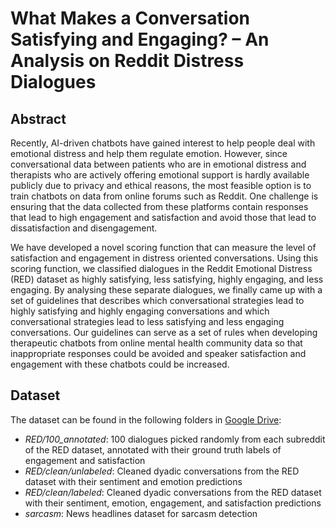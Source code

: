 # What Makes a Conversation Satisfying and Engaging? – An Analysis on Reddit Distress Dialogues

## Abstract
Recently, AI-driven chatbots have gained interest to help people deal with emotional distress and help them regulate emotion. However, since conversational data between patients who are in emotional distress and therapists who are actively offering emotional support is hardly available publicly due to privacy and ethical reasons, the most feasible option is to train chatbots on data from online forums such as Reddit. One challenge is ensuring that the data collected from these platforms contain responses that lead to high engagement and satisfaction and avoid those that lead to dissatisfaction and disengagement.  

We have developed a novel scoring function that can measure the level of satisfaction and engagement in distress oriented conversations. Using this scoring function, we classified dialogues in the Reddit Emotional Distress (RED) dataset as highly satisfying, less satisfying, highly engaging, and less engaging. By analysing these separate dialogues, we finally came up with a set of guidelines that describes which conversational strategies lead to highly satisfying and highly engaging conversations and which conversational strategies lead to less satisfying and less engaging conversations. Our guidelines can serve as a set of rules when developing therapeutic chatbots from online mental health community data so that inappropriate responses could be avoided and speaker satisfaction and engagement with these chatbots could be increased. 

## Dataset
The dataset can be found in the following folders in [Google Drive](https://drive.google.com/drive/folders/1Fg5RvwlGQ5s1k3YHmzkkg9-f3d77hMD0?usp=sharing):
* *RED/100_annotated*: 100 dialogues picked randomly from each subreddit of the RED dataset, annotated with their ground truth labels of engagement and satisfaction
* *RED/clean/unlabeled*: Cleaned dyadic conversations from the RED dataset with their sentiment and emotion predictions
* *RED/clean/labeled*: Cleaned dyadic conversations from the RED dataset with their sentiment, emotion, engagement, and satisfaction predictions
* *sarcasm*: News headlines dataset for sarcasm detection
